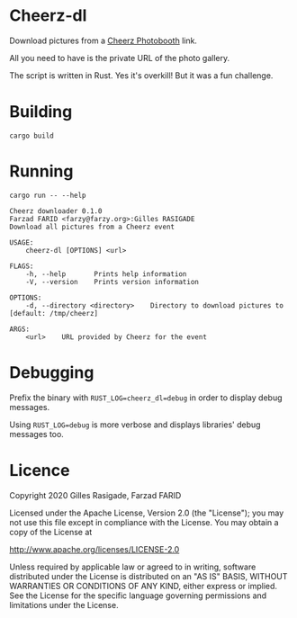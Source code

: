 # Cheerz-dl

Download pictures from a [Cheerz Photobooth](https://live.cheerz.com/location) link.

All you need to have is the private URL of the photo gallery.

The script is written in Rust. Yes it's overkill! But it was a fun challenge.

# Building

```shell script
cargo build
```

# Running

```shell script
cargo run -- --help
```

```text
Cheerz downloader 0.1.0
Farzad FARID <farzy@farzy.org>:Gilles RASIGADE
Download all pictures from a Cheerz event

USAGE:
    cheerz-dl [OPTIONS] <url>

FLAGS:
    -h, --help       Prints help information
    -V, --version    Prints version information

OPTIONS:
    -d, --directory <directory>    Directory to download pictures to [default: /tmp/cheerz]

ARGS:
    <url>    URL provided by Cheerz for the event
```

# Debugging

Prefix the binary with `RUST_LOG=cheerz_dl=debug` in order to
display debug messages.

Using `RUST_LOG=debug` is more verbose and displays libraries' debug messages too.

# Licence

Copyright 2020 Gilles Rasigade, Farzad FARID

Licensed under the Apache License, Version 2.0 (the "License");
you may not use this file except in compliance with the License.
You may obtain a copy of the License at

http://www.apache.org/licenses/LICENSE-2.0

Unless required by applicable law or agreed to in writing, software
distributed under the License is distributed on an "AS IS" BASIS,
WITHOUT WARRANTIES OR CONDITIONS OF ANY KIND, either express or implied.
See the License for the specific language governing permissions and
limitations under the License.
